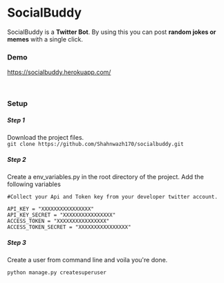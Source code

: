 # SocialBuddy

SocialBuddy is a <b>Twitter Bot</b>. By using this you can post <b>random jokes or memes</b> with a single click.

### Demo
https://socialbuddy.herokuapp.com/

<br>

### Setup
##### Step 1 
Download the project files.
<br>
```git clone https://github.com/Shahnwazh170/socialbuddy.git```

##### Step 2
Create a env_variables.py in the root directory of the project.
Add the following variables 
```
#Collect your Api and Token key from your developer twitter account. 

API_KEY = "XXXXXXXXXXXXXXXX"
API_KEY_SECRET = "XXXXXXXXXXXXXXXX"
ACCESS_TOKEN = "XXXXXXXXXXXXXXXX"
ACCESS_TOKEN_SECRET = "XXXXXXXXXXXXXXXX"
```

##### Step 3
Create a user from command line and voila you're done.
```
python manage.py createsuperuser
```

